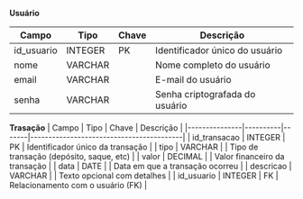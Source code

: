 **Usuário**

| Campo       | Tipo     | Chave | Descrição                      |
|-------------|----------|-------|--------------------------------|
| id_usuario  | INTEGER  | PK    | Identificador único do usuário |
| nome        | VARCHAR  |       | Nome completo do usuário       |
| email       | VARCHAR  |       | E-mail do usuário              |
| senha       | VARCHAR  |       | Senha criptografada do usuário |

**Trasação**
| Campo         | Tipo     | Chave | Descrição                                |
|---------------|----------|-------|------------------------------------------|
| id_transacao  | INTEGER  | PK    | Identificador único da transação         |
| tipo          | VARCHAR  |       | Tipo de transação (depósito, saque, etc) |
| valor         | DECIMAL  |       | Valor financeiro da transação            |
| data          | DATE     |       | Data em que a transação ocorreu          |
| descricao     | VARCHAR  |       | Texto opcional com detalhes              |
| id_usuario    | INTEGER  | FK    | Relacionamento com o usuário (FK)        |
